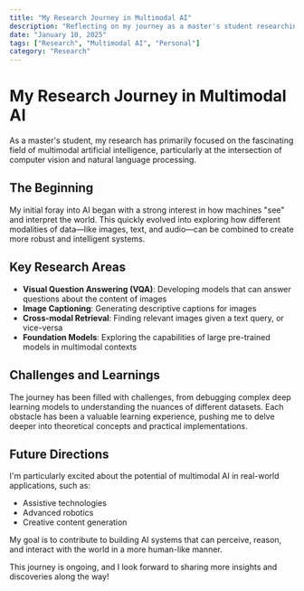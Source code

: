 ```yaml
---
title: "My Research Journey in Multimodal AI"
description: "Reflecting on my journey as a master's student researching multimodal learning and computer vision."
date: "January 10, 2025"
tags: ["Research", "Multimodal AI", "Personal"]
category: "Research"
---
```


# My Research Journey in Multimodal AI

As a master's student, my research has primarily focused on the fascinating field of multimodal artificial intelligence, particularly at the intersection of computer vision and natural language processing.

## The Beginning

My initial foray into AI began with a strong interest in how machines "see" and interpret the world. This quickly evolved into exploring how different modalities of data—like images, text, and audio—can be combined to create more robust and intelligent systems.

## Key Research Areas

- **Visual Question Answering (VQA)**: Developing models that can answer questions about the content of images
- **Image Captioning**: Generating descriptive captions for images
- **Cross-modal Retrieval**: Finding relevant images given a text query, or vice-versa
- **Foundation Models**: Exploring the capabilities of large pre-trained models in multimodal contexts

## Challenges and Learnings

The journey has been filled with challenges, from debugging complex deep learning models to understanding the nuances of different datasets. Each obstacle has been a valuable learning experience, pushing me to delve deeper into theoretical concepts and practical implementations.

## Future Directions

I'm particularly excited about the potential of multimodal AI in real-world applications, such as:

- Assistive technologies
- Advanced robotics
- Creative content generation

My goal is to contribute to building AI systems that can perceive, reason, and interact with the world in a more human-like manner.

This journey is ongoing, and I look forward to sharing more insights and discoveries along the way!